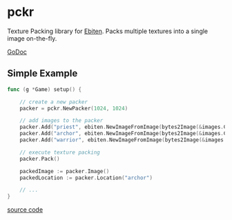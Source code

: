 # pckr

Texture Packing library for [Ebiten](https://ebiten.org/). Packs multiple textures into a single image on-the-fly.

[GoDoc](https://pkg.go.dev/github.com/miyahoyo/pckr)

## Simple Example
```go
func (g *Game) setup() {

	// create a new packer
	packer = pckr.NewPacker(1024, 1024)

	// add images to the packer
	packer.Add("priest", ebiten.NewImageFromImage(bytes2Image(&images.CHARACTER_HERO_PRIEST)), 0, 0, 600, 300)
	packer.Add("archor", ebiten.NewImageFromImage(bytes2Image(&images.CHARACTER_HERO_ARCHOR)), 0, 0, 600, 300)
	packer.Add("warrior", ebiten.NewImageFromImage(bytes2Image(&images.CHARACTER_HERO_WARRIOR)), 0, 0, 600, 300)

	// execute texture packing
	packer.Pack()

	packedImage := packer.Image()
	packedLocation := packer.Location("archor")

	// ...
}
```

[source code](https://github.com/miyahoyo/pckr/blob/master/examples/packing/main.go)
